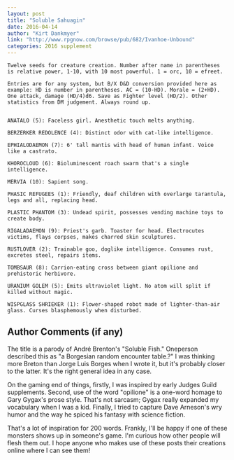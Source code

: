 ```yaml
---
layout: post
title: "Soluble Sahuagin"
date: 2016-04-14
author: "Kirt Dankmyer"
link: "http://www.rpgnow.com/browse/pub/682/Ivanhoe-Unbound"
categories: 2016 supplement
---
```

```
Twelve seeds for creature creation. Number after name in parentheses is relative power, 1-10, with 10 most powerful. 1 = orc, 10 = efreet.

Entries are for any system, but B/X D&D conversion provided here as example: HD is number in parentheses. AC = (10-HD). Morale = (2+HD). One attack, damage (HD/4)d6. Save as Fighter level (HD/2). Other statistics from DM judgement. Always round up.


ANATALO (5): Faceless girl. Anesthetic touch melts anything.

BERZERKER REDOLENCE (4): Distinct odor with cat-like intelligence.

EPHIALODAEMON (7): 6' tall mantis with head of human infant. Voice like a castrato.

KHOROCLOUD (6): Bioluminescent roach swarm that's a single intelligence.

MERVIA (10): Sapient song.

PHASIC REFUGEES (1): Friendly, deaf children with overlarge tarantula, legs and all, replacing head.

PLASTIC PHANTOM (3): Undead spirit, possesses vending machine toys to create body.

RIGALADAEMON (9): Priest's garb. Toaster for head. Electrocutes victims, flays corpses, makes charred skin sculptures.

RUSTLOVER (2): Trainable goo, doglike intelligence. Consumes rust, excretes steel, repairs items.

TOMBSAUR (8): Carrion-eating cross between giant opilione and prehistoric herbivore.

URANIUM GOLEM (5): Emits ultraviolet light. No atom will split if killed without magic.

WISPGLASS SHRIEKER (1): Flower-shaped robot made of lighter-than-air glass. Curses blasphemously when disturbed.

```
## Author Comments (if any)

The title is a parody of André Brenton's "Soluble Fish." Oneperson described this as "a Borgesian random encounter table.?" I was thinking more Breton than Jorge Luis Borges when I wrote it, but it's probably closer to the latter. It's the right general idea in any case. 

On the gaming end of things, firstly, I was inspired by early Judges Guild supplements. Second, use of the word "opilione" is a one-word homage to Gary Gygax's prose style. That's not sarcasm; Gygax really expanded my vocabulary when I was a kid. Finally, I tried to capture Dave Arneson's wry humor and the way he spiced his fantasy with science fiction.

That's a lot of inspiration for 200 words. Frankly, I'll be happy if one of these monsters shows up in someone's game. I'm curious how other people will flesh them out. I hope anyone who makes use of these posts their creations online where I can see them! 
